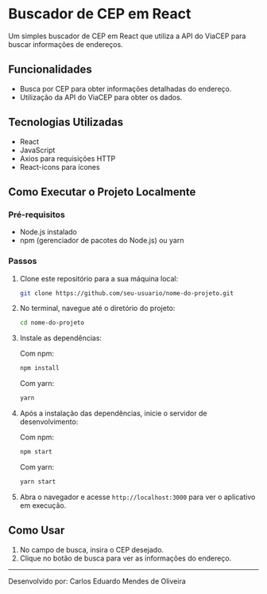 # Buscador de CEP em React

Um simples buscador de CEP em React que utiliza a API do ViaCEP para buscar informações de endereços.

## Funcionalidades

- Busca por CEP para obter informações detalhadas do endereço.
- Utilização da API do ViaCEP para obter os dados.

## Tecnologias Utilizadas

- React
- JavaScript
- Axios para requisições HTTP
- React-icons para ícones

## Como Executar o Projeto Localmente

### Pré-requisitos

- Node.js instalado
- npm (gerenciador de pacotes do Node.js) ou yarn

### Passos

1. Clone este repositório para a sua máquina local:

    ```bash
    git clone https://github.com/seu-usuario/nome-do-projeto.git
    ```

2. No terminal, navegue até o diretório do projeto:

    ```bash
    cd nome-do-projeto
    ```

3. Instale as dependências:

    Com npm:

    ```bash
    npm install
    ```

    Com yarn:

    ```bash
    yarn
    ```

4. Após a instalação das dependências, inicie o servidor de desenvolvimento:

    Com npm:

    ```bash
    npm start
    ```

    Com yarn:

    ```bash
    yarn start
    ```

5. Abra o navegador e acesse `http://localhost:3000` para ver o aplicativo em execução.

## Como Usar

1. No campo de busca, insira o CEP desejado.
2. Clique no botão de busca para ver as informações do endereço.

---

Desenvolvido por: Carlos Eduardo Mendes de Oliveira
